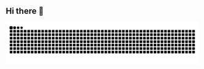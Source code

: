 ## Hi there 👋

<picture>
  <source media="(prefers-color-scheme: dark)" srcset="https://raw.githubusercontent.com/YadOwO/YadOwO/public/github-contribution-grid-snake-dark.svg" />
  <source media="(prefers-color-scheme: light)" srcset="https://raw.githubusercontent.com/YadOwO/YadOwO/public/github-contribution-grid-snake.svg" />
  <img alt="github contribution grid snake animation" src="github-contribution-grid-snake.svg" />
</picture>
